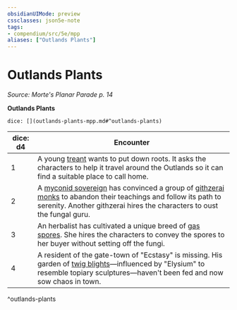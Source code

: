 ```yaml
---
obsidianUIMode: preview
cssclasses: json5e-note
tags:
- compendium/src/5e/mpp
aliases: ["Outlands Plants"]
---
```

# Outlands Plants
*Source: Morte's Planar Parade p. 14* 

**Outlands Plants**

`dice: [](outlands-plants-mpp.md#^outlands-plants)`

| dice: d4 | Encounter |
|----------|-----------|
| 1 | A young [treant](5E2014官方资源/bestiary/plant/treant.md) wants to put down roots. It asks the characters to help it travel around the Outlands so it can find a suitable place to call home. |
| 2 | A [myconid sovereign](5E2014官方资源/bestiary/plant/myconid-sovereign.md) has convinced a group of [githzerai monks](5E2014官方资源/bestiary/humanoid/githzerai-monk.md) to abandon their teachings and follow its path to serenity. Another githzerai hires the characters to oust the fungal guru. |
| 3 | An herbalist has cultivated a unique breed of [gas spores](5E2014官方资源/bestiary/plant/gas-spore.md). She hires the characters to convey the spores to her buyer without setting off the fungi. |
| 4 | A resident of the gate-town of "Ecstasy" is missing. His garden of [twig blights](5E2014官方资源/bestiary/plant/twig-blight.md)—influenced by "Elysium" to resemble topiary sculptures—haven't been fed and now sow chaos in town. |
^outlands-plants